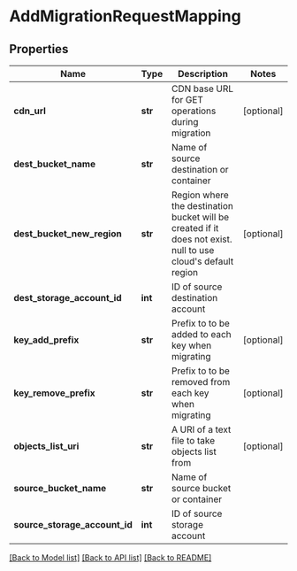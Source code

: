 # AddMigrationRequestMapping

## Properties
Name | Type | Description | Notes
------------ | ------------- | ------------- | -------------
**cdn_url** | **str** | CDN base URL for GET operations during migration | [optional] 
**dest_bucket_name** | **str** | Name of source destination or container | 
**dest_bucket_new_region** | **str** | Region where the destination bucket will be created if it does not exist. null to use cloud&#39;s default region | [optional] 
**dest_storage_account_id** | **int** | ID of source destination account | 
**key_add_prefix** | **str** | Prefix to to be added to each key when migrating | [optional] 
**key_remove_prefix** | **str** | Prefix to to be removed from each key when migrating | [optional] 
**objects_list_uri** | **str** | A URI of a text file to take objects list from | [optional] 
**source_bucket_name** | **str** | Name of source bucket or container | 
**source_storage_account_id** | **int** | ID of source storage account | 

[[Back to Model list]](../README.md#documentation-for-models) [[Back to API list]](../README.md#documentation-for-api-endpoints) [[Back to README]](../README.md)


